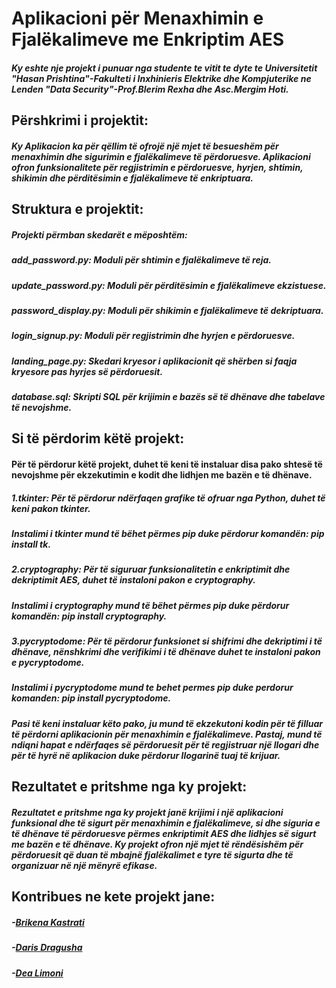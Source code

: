 # Aplikacioni për Menaxhimin e Fjalëkalimeve me Enkriptim AES
##### Ky eshte nje projekt i punuar nga studente te vitit te dyte te Universitetit "Hasan Prishtina"-Fakulteti i Inxhinieris Elektrike dhe Kompjuterike ne Lenden "Data Security"-Prof.Blerim Rexha dhe Asc.Mergim Hoti.

## Përshkrimi i projektit:
##### Ky Aplikacion ka për qëllim të ofrojë një mjet të besueshëm për menaxhimin dhe sigurimin e fjalëkalimeve të përdoruesve. Aplikacioni ofron funksionalitete për regjistrimin e përdoruesve, hyrjen, shtimin, shikimin dhe përditësimin e fjalëkalimeve të enkriptuara. 

## Struktura e projektit:
##### Projekti përmban skedarët e mëposhtëm:

##### add_password.py: Moduli për shtimin e fjalëkalimeve të reja.
##### update_password.py: Moduli për përditësimin e fjalëkalimeve ekzistuese.
##### password_display.py: Moduli për shikimin e fjalëkalimeve të dekriptuara.
##### login_signup.py: Moduli për regjistrimin dhe hyrjen e përdoruesve.
##### landing_page.py: Skedari kryesor i aplikacionit që shërben si faqja kryesore pas hyrjes së përdoruesit.
##### database.sql: Skripti SQL për krijimin e bazës së të dhënave dhe tabelave të nevojshme.

##  Si të përdorim këtë projekt:
#### Për të përdorur këtë projekt, duhet të keni të instaluar disa pako shtesë të nevojshme për ekzekutimin e kodit dhe lidhjen me bazën e të dhënave.

##### 1.tkinter: Për të përdorur ndërfaqen grafike të ofruar nga Python, duhet të keni pakon tkinter.
#####  Instalimi i tkinter mund të bëhet përmes pip duke përdorur komandën: pip install tk.

##### 2.cryptography: Për të siguruar funksionalitetin e enkriptimit dhe dekriptimit AES, duhet të instaloni pakon e cryptography.
##### Instalimi i cryptography mund të bëhet përmes pip duke përdorur komandën: pip install cryptography.

##### 3.pycryptodome: Për të përdorur funksionet  si shifrimi dhe dekriptimi i të dhënave, nënshkrimi dhe verifikimi i të dhënave duhet te instaloni pakon e pycryptodome.
##### Instalimi i pycryptodome mund te behet permes pip duke perdorur komanden: pip install pycryptodome.

##### Pasi të keni instaluar këto pako, ju mund të ekzekutoni kodin për të filluar të përdorni aplikacionin për menaxhimin e fjalëkalimeve. Pastaj, mund të ndiqni hapat e ndërfaqes së përdoruesit për të regjistruar një llogari dhe për të hyrë në aplikacion duke përdorur llogarinë tuaj të krijuar.

## Rezultatet e pritshme nga ky projekt:
##### Rezultatet e pritshme nga ky projekt janë krijimi i një aplikacioni funksional dhe të sigurt për menaxhimin e fjalëkalimeve, si dhe siguria e të dhënave të përdoruesve përmes enkriptimit AES dhe lidhjes së sigurt me bazën e të dhënave. Ky projekt ofron një mjet të rëndësishëm për përdoruesit që duan të mbajnë fjalëkalimet e tyre të sigurta dhe të organizuar në një mënyrë efikase.

## Kontribues ne kete projekt jane:
##### -[Brikena Kastrati ](https://github.com/brikenakastrati)
##### -[Daris Dragusha ](https://github.com/darisdr)
##### -[Dea Limoni ](https://github.com/DeaLimoni)


